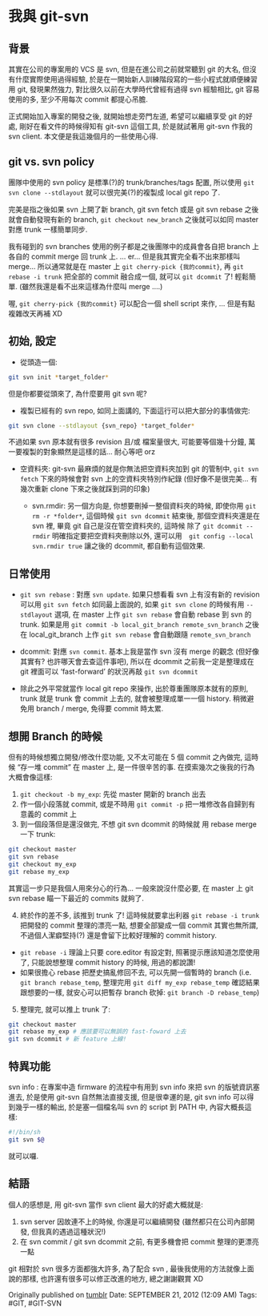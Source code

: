 我與 git-svn
============

背景
----

其實在公司的專案用的 VCS 是 svn, 但是在進公司之前就常聽到 git 的大名, 但沒有什麼實際使用過得經驗, 於是在一開始新人訓練階段寫的一些小程式就順便練習用 git, 發現果然強力, 對比很久以前在大學時代曾經有過得 svn 經驗相比, git 容易使用的多, 至少不用每次 commit 都提心吊膽.

正式開始加入專案的開發之後, 就開始想走旁門左道, 希望可以繼續享受 git 的好處, 剛好在看文件的時候得知有 git-svn 這個工具, 於是就試著用 git-svn 作我的 svn client. 本文便是我這幾個月的一些使用心得.

git vs. svn policy
------------------

團隊中使用的 svn policy 是標準(?)的 trunk/branches/tags 配置, 所以使用 `git svn clone --stdlayout` 就可以很完美(?)的複製成 local git repo 了.

完美是指之後如果 svn 上開了新 branch, git svn fetch 或是 git svn rebase 之後就會自動發現有新的 branch, `git checkout new_branch` 之後就可以如同 master 對應 trunk 一樣簡單同步.

我有碰到的 svn branches 使用的例子都是之後團隊中的成員會各自把 branch 上各自的 commit merge 回 trunk 上. … er… 但是我其實完全看不出來那樣叫 merge… 所以通常就是在 master 上 `git cherry-pick {我的commit}`, 再 `git rebase -i trunk` 把全部的 commit 融合成一個, 就可以 `git dcommit` 了! 輕鬆簡單. (雖然我還是看不出來這樣為什麼叫 merge ….)

喔, `git cherry-pick {我的commit}` 可以配合一個 shell script 來作, … 但是有點複雜改天再補 XD

初始, 設定
----------

* 從頭造一個:

```sh
git svn init *target_folder*
```

但是你都要從頭來了, 為什麼要用 git svn 呢?

* 複製已經有的 svn repo, 如同上面講的, 下面這行可以把大部分的事情做完:

```sh
git svn clone --stdlayout {svn_repo} *target_folder*
```

不過如果 svn 原本就有很多 revision 且/或 檔案量很大, 可能要等個幾十分鐘, 萬一要複製的對象顯然是這樣的話… 耐心等吧 orz

* 空資料夾: git-svn 最麻煩的就是你無法把空資料夾加到 git 的管制中, `git svn fetch` 下來的時候會對 svn 上的空資料夾特別作紀錄 (但好像不是很完美… 有幾次重新 clone 下來之後就踩到洞的印象)

    * svn.rmdir: 另一個方向是, 你想要刪掉一整個資料夾的時候, 即使你用 `git rm -r *folder*`, 這個時候 `git svn dcommit` 結束後, 那個空資料夾還是在 svn 裡, 畢竟 git 自己是沒在管空資料夾的, 這時候 除了 `git dcommit --rmdir` 明確指定要把空資料夾刪除以外, 還可以用　`git config --local svn.rmdir true` 讓之後的 dcommit, 都自動有這個效果.

日常使用
--------

* `git svn rebase` : 對應 `svn update`. 如果只想看看 svn 上有沒有新的 revision 可以用 `git svn fetch` 如同最上面說的, 如果 `git svn clone` 的時候有用 `--stdlayout` 選項, 在 master 上作 `git svn rebase` 會自動 rebase 到 svn 的 trunk. 如果是用 `git commit -b local_git_branch remote_svn_branch` 之後在 local_git_branch 上作 `git svn rebase` 會自動跟隨 `remote_svn_branch`

* dcommit: 對應 `svn commit`. 基本上我是當作 svn 沒有 merge 的觀念 (但好像其實有? 也許哪天會去查這件事吧), 所以在 dcommit 之前我一定是整理成在 git 裡面可以 ‘fast-forward’ 的狀況再敲 `git svn dcommit`

* 除此之外平常就當作 local git repo 來操作, 出於尊重團隊原本就有的原則, trunk 就是 trunk 會 commit 上去的, 就會被整理成單一一個 history. 稍微避免用 branch / merge, 免得要 commit 時太累.

想開 Branch 的時候
------------------

但有的時候想獨立開發/修改什麼功能, 又不太可能在 5 個 commit 之內做完, 這時候 “存一堆 commit” 在 master 上, 是一件很辛苦的事. 在摸索幾次之後我的行為大概會像這樣:
1. `git checkout -b my_exp`: 先從 master 開新的 branch 出去
2. 作一個小段落就 commit, 或是不時用 `git commit -p` 把一堆修改各自歸到有意義的 commit 上
3. 到一個段落但是還沒做完, 不想 git svn dcommit 的時候就 用 rebase merge 一下 trunk:

```sh
git checkout master
git svn rebase
git checkout my_exp
git rebase my_exp
```

其實這一步只是我個人用來分心的行為… 一般來說沒什麼必要, 在 master 上 git svn rebase 瞄一下最近的 commits 就夠了.

4. 終於作的差不多, 該推到 trunk 了! 這時候就要拿出利器 `git rebase -i trunk` 把開發的 commit 整理的漂亮一點, 想要全部變成一個 commit 其實也無所謂, 不過個人潔癖堅持(?) 還是會留下比較好理解的 commit history.

* `git rebase -i` 理論上只要 core.editor 有設定對, 照著提示應該知道怎麼使用了, 只能說想整理 commit history 的時候, 用過的都說讚!
* 如果很擔心 rebase 把歷史搞亂修回不去, 可以先開一個暫時的 branch (i.e. `git branch rebase_temp`, 整理完用 `git diff my_exp rebase_temp` 確認結果跟想要的一樣, 就安心可以把暫存 branch 砍掉: `git branch -D rebase_temp`)

5. 整理完, 就可以推上 trunk 了:

```sh
git checkout master
git rebase my_exp # 應該要可以無誤的 fast-foward 上去
git svn dcommit # 新 feature 上線!
```

特異功能
--------

svn info : 在專案中造 firmware 的流程中有用到 svn info 來把 svn 的版號資訊塞進去, 於是使用 git-svn 自然無法直接支援, 但是很幸運的是, git svn info 可以得到幾乎一樣的輸出, 於是塞一個檔名叫 svn 的 script 到 PATH 中, 內容大概長這樣:

```sh
#!/bin/sh
git svn $@
```

就可以囉.

結語
----

個人的感想是, 用 git-svn 當作 svn client 最大的好處大概就是:

1. svn server 因故連不上的時候, 你還是可以繼續開發 (雖然都只在公司內部開發, 但我真的遇過這種狀況!)
2. 在 svn commit / git svn dcommit 之前, 有更多機會把 commit 整理的更漂亮一點

git 相對於 svn 很多方面都強大許多, 為了配合 svn , 最後我使用的方法就像上面說的那樣, 也許還有很多可以修正改進的地方, 總之謝謝觀賞 XD

Originally published on [tumblr](http://rein-notes.tumblr.com/post/31925705401/git-svn-and-me)
Date: SEPTEMBER 21, 2012 (12:09 AM)
Tags: #GIT, #GIT-SVN

